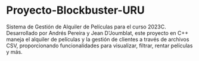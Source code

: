 # Proyecto-Blockbuster-URU
Sistema de Gestión de Alquiler de Películas para el curso 2023C. Desarrollado por Andrés Pereira y Jean D'Joumblat, este proyecto en C++ maneja el alquiler de películas y la gestión de clientes a través de archivos CSV, proporcionando funcionalidades para visualizar, filtrar, rentar películas y más.
